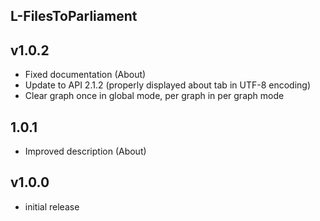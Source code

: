 L-FilesToParliament
----------

v1.0.2
---
* Fixed documentation (About)
* Update to API 2.1.2 (properly displayed about tab in UTF-8 encoding)
* Clear graph once in global mode, per graph in per graph mode

1.0.1
---
* Improved description (About)

v1.0.0
---
* initial release
